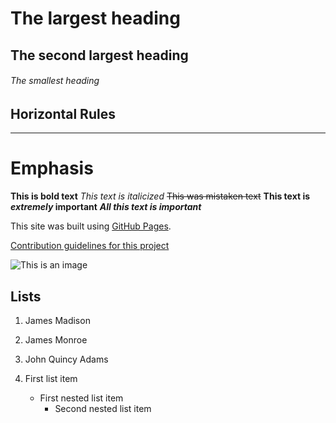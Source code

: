 # The largest heading
## The second largest heading
###### The smallest heading

## Horizontal Rules
___

# Emphasis

**This is bold text**
*This text is italicized*
~~This was mistaken text~~
**This text is _extremely_ important**
***All this text is important***

This site was built using [GitHub Pages](https://pages.github.com/).

[Contribution guidelines for this project](docs/CONTRIBUTING.md)

![This is an image](https://myoctocat.com/assets/images/base-octocat.svg)

## Lists 

1. James Madison
2. James Monroe
3. John Quincy Adams

1. First list item
   - First nested list item
     - Second nested list item
